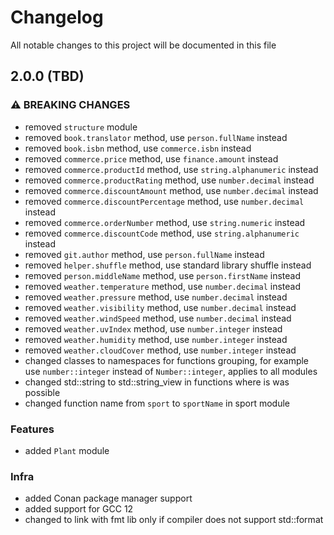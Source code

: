 # Changelog

All notable changes to this project will be documented in this file

## 2.0.0 (TBD)

### ⚠ BREAKING CHANGES

* removed `structure` module
* removed `book.translator` method, use `person.fullName` instead
* removed `book.isbn` method, use `commerce.isbn` instead
* removed `commerce.price` method, use `finance.amount` instead
* removed `commerce.productId` method, use `string.alphanumeric` instead
* removed `commerce.productRating` method, use `number.decimal` instead
* removed `commerce.discountAmount` method, use `number.decimal` instead
* removed `commerce.discountPercentage` method, use `number.decimal` instead
* removed `commerce.orderNumber` method, use `string.numeric` instead
* removed `commerce.discountCode` method, use `string.alphanumeric` instead
* removed `git.author` method, use `person.fullName` instead
* removed `helper.shuffle` method, use standard library shuffle instead
* removed `person.middleName` method, use `person.firstName` instead
* removed `weather.temperature` method, use `number.decimal` instead
* removed `weather.pressure` method, use `number.decimal` instead
* removed `weather.visibility` method, use `number.decimal` instead
* removed `weather.windSpeed` method, use `number.decimal` instead
* removed `weather.uvIndex` method, use `number.integer` instead
* removed `weather.humidity` method, use `number.integer` instead
* removed `weather.cloudCover` method, use `number.integer` instead
* changed classes to namespaces for functions grouping, for example use `number::integer` instead of `Number::integer`, applies to all modules
* changed std::string to std::string_view in functions where is was possible
* changed function name from `sport` to `sportName` in sport module

### Features

* added `Plant` module

### Infra

* added Conan package manager support
* added support for GCC 12
* changed to link with fmt lib only if compiler does not support std::format
